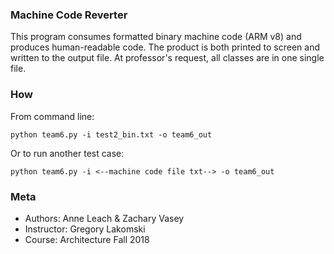 ### Machine Code Reverter
This program consumes formatted binary machine code (ARM v8) and produces human-readable code.  The product is both printed to screen and written to the output file.  	At professor's request, all classes are in one single file.

### How
From command line:

	python team6.py -i test2_bin.txt -o team6_out
	
Or to run another test case:

	python team6.py -i <--machine code file txt--> -o team6_out
	

### Meta
- Authors: Anne Leach & Zachary Vasey
- Instructor: Gregory Lakomski
- Course: Architecture Fall 2018


	
